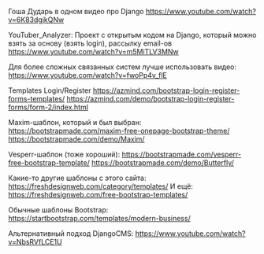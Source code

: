 Гоша Дударь в одном видео про Django
https://www.youtube.com/watch?v=6K83dgjkQNw

YouTuber_Analyzer:
Проект с открытым кодом на Django, который можно взять за основу (взять login),
рассылку email-ов
https://www.youtube.com/watch?v=m5MiTLV3MNw


Для более сложных связанных систем лучше использовать видео:
https://www.youtube.com/watch?v=fwoPp4v_flE


Templates
Login/Register
https://azmind.com/bootstrap-login-register-forms-templates/
https://azmind.com/demo/bootstrap-login-register-forms/form-2/index.html

Maxim-шаблон, который и был выбран:
https://bootstrapmade.com/maxim-free-onepage-bootstrap-theme/
https://bootstrapmade.com/demo/Maxim/

Vesperr-шаблон (тоже хороший):
https://bootstrapmade.com/vesperr-free-bootstrap-template/
https://bootstrapmade.com/demo/Butterfly/

Какие-то другие шаблоны с этого сайта:
https://freshdesignweb.com/category/templates/
И ещё:
https://freshdesignweb.com/free-bootstrap-templates/

Обычные шаблоны Bootstrap:
https://startbootstrap.com/templates/modern-business/


Альтернативный подход DjangoCMS:
https://www.youtube.com/watch?v=NbsRVfLCE1U